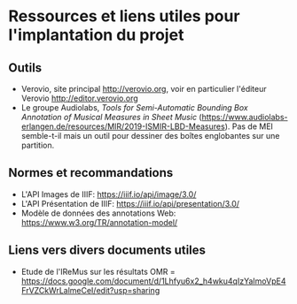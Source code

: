 # Ressources et liens utiles pour l'implantation du projet

## Outils

 * Verovio, site principal http://verovio.org, voir en particulier l'éditeur Verovio http://editor.verovio.org
 * Le groupe Audiolabs, *Tools for Semi-Automatic Bounding Box Annotation of Musical Measures in Sheet Music* 
   (https://www.audiolabs-erlangen.de/resources/MIR/2019-ISMIR-LBD-Measures). Pas de MEI semble-t-il mais un outil pour dessiner des boîtes englobantes sur une partition.

## Normes et recommandations

  * L'API Images de IIIF: https://iiif.io/api/image/3.0/
  * L'API Présentation de IIIF: https://iiif.io/api/presentation/3.0/
  * Modèle de données des annotations Web: https://www.w3.org/TR/annotation-model/
  
## Liens vers divers documents utiles

  * Etude de l'IReMus sur les résultats OMR = https://docs.google.com/document/d/1Lhfyu6x2_h4wku4qIzYaImoVpE4FrVZCkWrLalmeCeI/edit?usp=sharing
 

